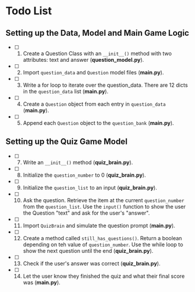 # Todo List

## Setting up the Data, Model and Main Game Logic

- [ ]  1. Create a Question Class with an `__init__()` method with two attributes: text and answer (**question_model.py**).
- [ ]  2. Import `question_data` and `Question` model files (**main.py**).
- [ ]  3. Write a for loop to iterate over the question_data. There are 12 dicts in the `question_data` list (**main.py**).
- [ ]  4. Create a `Question` object from each entry in `question_data` (**main.py**).
- [ ]  5. Append each `Question` object to the `question_bank` (**main.py**).

## Setting up the Quiz Game Model

- [ ]  7. Write an `__init__()` method (**quiz_brain.py**).
- [ ]  8. Initialize the `question_number` to 0 (**quiz_brain.py**).
- [ ]  9. Initialize the `question_list` to an input (**quiz_brain.py**).
- [ ]  10. Ask the question. Retrieve the item at the current `question_number` from the `question_list`. Use the `input()` function to show the user the Question "text" and ask for the user's "answer".
- [ ]  11. Import `QuizBrain` and simulate the question prompt (**main.py**).
- [ ]  12. Create a method called `still_has_questions()`. Return a boolean depending on teh value of `question_number`. Use the while loop to show the next question until the end (**quiz_brain.py**).
- [ ]  13. Check if the user's answer was correct (**quiz_brain.py**).
- [ ]  14. Let the user know they finished the quiz and what their final score was (**main.py**).
